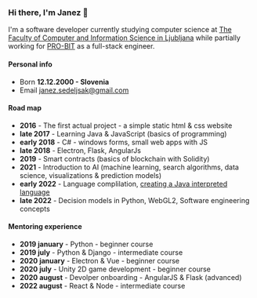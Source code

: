 ### Hi there, I'm Janez 👋

I'm a software developer currently studying computer science at [The Faculty of Computer and Information Science in Ljubljana](https://www.fri.uni-lj.si/en) while partially working for [PRO-BIT](https://pro-bit.si/en/) as a full-stack engineer.

#### Personal info
- Born <b>12.12.2000 - Slovenia</b>
- Email [janez.sedeljsak@gmail.com](janez.sedeljsak@gmail.com)

#### Road map
- <b>2016</b> - The first actual project - a simple static html & css website
- <b>late 2017</b> - Learning Java & JavaScript (basics of programming)
- <b>early 2018</b> - C# - windows forms, small web apps with JS
- <b>late 2018</b> - Electron, Flask, AngularJs
- <b>2019</b> - Smart contracts (basics of blockchain with Solidity)
- <b>2021</b> - Introduction to AI (machine learning, search algorithms, data science, visualizations & prediction models)
- <b>early 2022</b> - Language complilation, [creating a Java interpreted language](https://github.com/JanezSedeljsak/pins-compiler-v2)
- <b>late 2022</b> - Decision models in Python, WebGL2, Software engineering concepts

#### Mentoring experience
- <b>2019 january</b> - Python - beginner course
- <b>2019 july</b> - Python & Django - intermediate course
- <b>2020 january</b> - Electron & Vue - beginner course
- <b>2020 july</b> - Unity 2D game development - beginner course
- <b>2020 august</b> - Devolper onboarding - AngularJS & Flask (advanced)
- <b>2022 august</b> - React & Node - intermediate course
